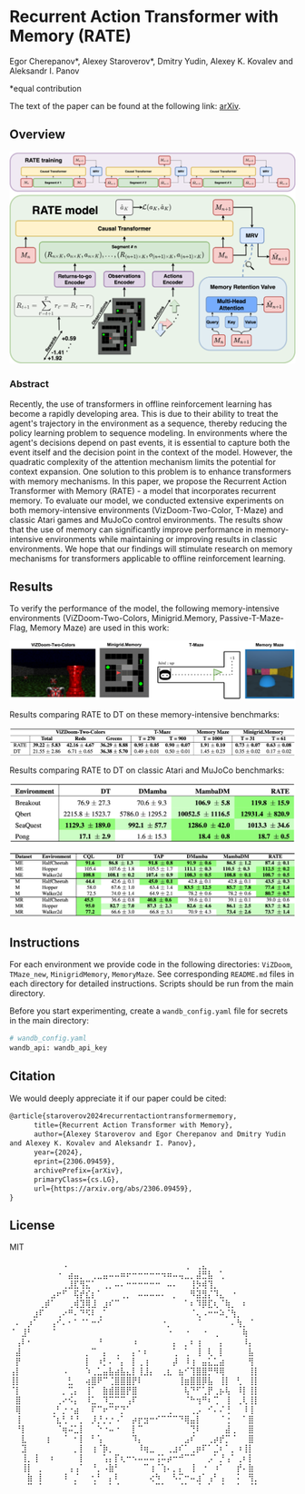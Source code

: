 # Recurrent Action Transformer with Memory (RATE) 

Egor Cherepanov\*, Alexey Staroverov\*, Dmitry Yudin, Alexey K. Kovalev and Aleksandr I. Panov

\*equal contribution

The text of the paper can be found at the following link: [arXiv](https://arxiv.org/abs/2306.09459).

## Overview

![image info](./readme_img/RATE_scheme.png)

### Abstract

Recently, the use of transformers in offline reinforcement learning has become a rapidly developing area. This is due to their ability to treat the agent's trajectory in the environment as a sequence, thereby reducing the policy learning problem to sequence modeling. In environments where the agent's decisions depend on past events, it is essential to capture both the event itself and the decision point in the context of the model. However, the quadratic complexity of the attention mechanism limits the potential for context expansion. One solution to this problem is to enhance transformers with memory mechanisms. In this paper, we propose the Recurrent Action Transformer with Memory (RATE) - a model that incorporates recurrent memory. To evaluate our model, we conducted extensive experiments on both memory-intensive environments (VizDoom-Two-Color, T-Maze) and classic Atari games and MuJoCo control environments. The results show that the use of memory can significantly improve performance in memory-intensive environments while maintaining or improving results in classic environments. We hope that our findings will stimulate research on memory mechanisms for transformers applicable to offline reinforcement learning.

## Results

To verify the performance of the model, the following memory-intensive environments (ViZDoom-Two-Colors, Minigrid.Memory, Passive-T-Maze-Flag, Memory Maze) are used in this work:

![image info](./readme_img/memory_envs.png)

Results comparing RATE to DT on these memory-intensive benchmarks:

![image info](./readme_img/rate_dt.png)

Results comparing RATE to DT on classic Atari and MuJoCo benchmarks:

![image info](./readme_img/atari.png)

![image info](./readme_img/mujoco.png)

## Instructions

For each environment we provide code in the following directories: `ViZDoom`, `TMaze_new`, `MinigridMemory`, `MemoryMaze`. See corresponding `README.md` files in each directory for detailed instructions. Scripts should be run from the main directory. 

Before you start experimenting, create a `wandb_config.yaml` file for secrets in the main directory:

```python
# wandb_config.yaml
wandb_api: wandb_api_key
```


## Citation

We would deeply appreciate it if our paper could be cited:

```
@article{staroverov2024recurrentactiontransformermemory,
      title={Recurrent Action Transformer with Memory}, 
      author={Alexey Staroverov and Egor Cherepanov and Dmitry Yudin and Alexey K. Kovalev and Aleksandr I. Panov},
      year={2024},
      eprint={2306.09459},
      archivePrefix={arXiv},
      primaryClass={cs.LG},
      url={https://arxiv.org/abs/2306.09459}, 
}
```

## License

MIT



⠀⠀⠀⠀⠀⠀⠀⠀⠀⠠⠀⠀⠀⠀⠀⠀⠀⠀⠀⠀⠀⠀⠀⠀⠀⠀⠀⠀⠀⠀⢀⠀⢀⣄⠀⠀⠀⠀⠀⠀⠀⠀⠀
⠀⠀⠀⠀⠀⠀⠀⠀⠐⠀⣴⣤⡀⠀⢀⣀⣤⠤⠤⠶⠖⠒⠒⠒⠒⠒⠲⠶⠤⢤⣀⡀⣼⣛⣧⠀⢁⠀⠀⠀⠀⠀⠀
⠀⠀⠀⠀⠀⠀⠀⠀⠀⢀⣸⣏⢻⣍⠁⠀⢀⡀⠤⠄⠒⠒⠒⠒⠒⠒⠀⠤⠄⠀⠀⢸⡳⢾⢹⡀⠀⠀⠀⠀⠀⠀⠀
⠀⠀⠀⠀⠀⠀⠀⣠⠖⠋⠀⢯⡞⣎⡆⠁⠀⠀⠀⢀⡀⠀⠤⠤⠤⠤⠄⠀⡀⠀⠀⠻⣽⣻⡌⠹⣄⠀⠐⠀⠀⠀⠀
⠀⠀⠀⠀⠀⢀⡾⠁⠀⠀⢀⢾⣹⢿⣸⠀⣰⠎⠉⠀⠀⠀⠀⠀⠀⠀⠀⠀⠀⠀⠁⠆⠹⡿⣏⢆⠈⢷⡀⠀⠆⠀⠀
⠀⠀⠀⠀⣰⠏⠀⠀⢀⠔⠛⠄⠙⠫⠇⢀⠁⠀⠀⠀⠀⠀⠀⠀⠀⠀⠀⠀⠀⠀⠀⠈⢄⠠⠒⠒⠵⡈⢳⡀⠀⠀⠀
⠀⠄⠀⡰⠁⠀⠀⢠⠊⠄⠂⠁⠈⠁⠒⠊⠀⠀⠀⠀⠀⠀⠀⠀⠀⠀⠐⡀⠀⠀⠀⠀⠈⠀⠀⠀⠀⠀⠄⢳⡀⠈⠀
⠈⠀⣸⠃⠀⠀⠀⠈⠀⠀⠀⠀⠀⠀⠀⠀⠀⠀⠀⠀⠀⠀⠀⠀⠀⠀⠀⠐⠀⠀⠐⠀⠀⠐⠀⢀⠀⠀⠀⠀⢷⠀⠀
⠀⢠⠇⠂⠀⠀⠀⠀⠀⠀⠀⠀⠀⠀⠀⠘⠀⠀⠀⠀⠀⠰⠀⠀⠀⠀⠀⠀⡄⠀⡀⠆⢰⠀⠀⠀⡄⠀⠀⠀⠸⡄⠀
⠀⣼⠀⠀⠀⠀⠀⠀⠀⠀⠀⠀⠀⡀⠉⠀⡄⠀⢀⠀⠀⡄⠂⠆⠀⠀⠀⠀⢁⠀⢁⠀⢸⠀⢇⠀⡇⠀⠀⠀⠀⣧⠀
⠀⡟⠀⠀⠀⠀⠀⠀⠀⠀⠀⠀⠀⡇⠀⠰⡃⠄⠈⡄⠀⡇⢀⢰⠀⠀⠀⠀⡼⠀⠸⢰⠀⣤⣅⣁⣴⠀⠀⠀⠀⢻⠀
⢠⡇⠀⠀⠀⠀⠀⠀⠀⠠⠀⠀⠀⠱⢀⣁⣤⣧⣴⣧⣄⡇⢸⣸⡄⠀⢀⣆⠀⣦⠊⢹⣿⣿⡛⠻⢿⠀⠀⠀⠀⢸⡇
⢸⡇⠀⠀⠀⠀⠀⠀⠀⠀⣃⠀⠀⢴⣿⠟⠉⢈⣿⣿⣿⡟⠇⠀⠀⠀⠀⠀⠀⢸⣶⣿⣿⡿⣧⠀⢸⡇⠀⢃⠀⢸⡇
⠈⡇⠀⠀⠀⠀⠀⠀⠀⡀⢉⡄⠀⢸⠁⠀⣷⣾⣿⣿⡟⣿⠀⠀⠀⠀⠀⠀⠀⠀⢧⠙⠋⢁⡟⢀⡦⢧⠀⠸⡇⢸⡇
⠀⣿⠀⠀⠀⠀⠀⠀⢀⠔⠪⡄⠀⠸⣁⠀⠹⣉⠉⠉⢠⠏⠀⠀⠀⠀⠀⠀⠀⠀⠈⠓⢲⠛⠆⢉⠀⢸⠀⢀⢇⢸⡇
⠀⢿⠀⠀⠀⠀⠀⢀⠃⡐⠐⣴⠀⠀⠏⠉⠖⠉⠋⡙⠁⠀⠀⠀⠀⠀⠀⢀⠀⠀⠀⢀⡠⠀⠊⠄⠌⢘⠀⠀⠸⢸⠀
⠀⢸⠀⠀⠀⠀⠀⠈⣆⢃⠘⠘⡀⠀⡸⡘⡐⡐⠠⠁⠀⡴⡖⣲⠒⠊⠉⠉⠉⠙⢿⣤⡇⠀⠀⠀⠈⢐⠀⠀⠁⣿⠀
⠀⠘⡇⠀⠀⠀⠀⠀⠈⢶⠬⣁⡇⠀⠀⠑⠐⠤⠐⠀⠀⡇⠉⠀⠀⠀⠀⠀⠀⠀⠀⢙⠇⠀⠀⠀⠀⣼⢀⠀⠀⣿⠀
⠀⠀⣇⠀⠀⠀⢰⠀⠀⠈⠀⠂⡇⠀⠃⢡⠀⠀⠀⠀⠀⠹⡄⠀⠀⠀⠀⠀⠀⠀⣠⠎⠀⠀⢀⡴⡞⡉⠈⠀⠀⣿⠀
⠀⠀⣹⠀⠀⠀⠀⠀⠀⠀⠀⡀⡇⠀⢰⠈⡷⡀⠀⠀⠀⠀⠸⢶⣀⠀⠀⢀⣰⠎⠁⢀⡶⠏⠁⣈⠆⠁⡀⠰⢸⡇⠀
⠀⠀⢸⡀⢸⠀⠀⠆⠀⠀⠀⠀⡇⠀⠀⠀⢡⡄⡏⢆⠒⠢⠤⠤⠤⢨⠥⡴⠒⠚⠉⠉⠀⠀⡠⠁⡘⢠⠁⢀⠆⡇⠀
⠀⠀⢸⡇⠀⡀⠀⠀⠀⠀⢠⢠⠁⠀⠘⡀⠠⣷⠃⠀⠀⠀⠀⠉⢰⠈⢱⠄⡀⡄⠀⢸⠀⠐⠀⠰⠁⠀⠀⡞⠄⣷⠀
⠀⠀⠀⣷⠀⡇⠀⠀⠀⠸⠀⡈⠀⠀⢂⠃⠀⡄⠇⠀⠀⠀⠀⠀⢔⠳⠀⠀⠣⠍⠒⠤⣰⠁⢠⠃⢠⠀⠀⠅⠀⢻⡀
⠀⠀⠀⠉⠀⠁⠀⠀⠀⠀⠀⠁⠀⠀⠈⠀⠀⠁⠈⠀⠀⠀⠀⠀⠀⠉⠁⠀⠀⠈⠁⠀⠈⠀⠁⠀⠈⠀⠀⠁⠀⠈⠁
